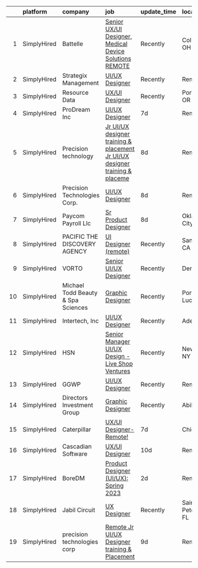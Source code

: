 

|    | platform    | company                            | job                                                                                                                                                                                 | update_time   | location             |
|---:|:------------|:-----------------------------------|:------------------------------------------------------------------------------------------------------------------------------------------------------------------------------------|:--------------|:---------------------|
|  1 | SimplyHired | Battelle                           | [Senior UX/UI Designer, Medical Device Solutions REMOTE](https://www.simplyhired.com/job/w3S7wmaIxQBZ9p8Br2rT83Sq5R06iMdjCkYtQlq5nFF9lB_NFXNTww?q=ui+designer)                      | Recently      | Columbus, OH         |
|  2 | SimplyHired | Strategix Management               | [UI/UX Designer](https://www.simplyhired.com/job/auXRDDx2czYn7l9zq16oYR8ueTfgCKV0ZqhcoypBCTgLeMn7-I1y7A?q=ui+designer)                                                              | Recently      | Remote               |
|  3 | SimplyHired | Resource Data                      | [UX/UI Designer](https://www.simplyhired.com/job/rp-9Yw8GuVeLdOg6Mg9dnoVnkAjm5ii5sOLtufW5fs6rxp1zpHtlpQ?q=ui+designer)                                                              | Recently      | Portland, OR         |
|  4 | SimplyHired | ProDream Inc                       | [UI/UX Designer](https://www.simplyhired.com/job/RnOZEdtvCyXkkWD1msKGPXucwLg3rseue28QgF3jv-PwongGaifzxQ?q=ui+designer)                                                              | 7d            | Remote               |
|  5 | SimplyHired | Precision technology               | [Jr UI/UX designer training & placement Jr UI/UX designer training & placeme](https://www.simplyhired.com/job/TlkNnGiNHmkLJ7dilAAWksYWBiYOM9ADXvzWF2yYugtp0FrbBRP-kQ?q=ui+designer) | 8d            | Remote               |
|  6 | SimplyHired | Precision Technologies Corp.       | [UI/UX Designer](https://www.simplyhired.com/job/Wrwg1Ojdob6W8IWeekrVUXRbSuzO7JoT3dlR12ZvBjmvfyNOCG6pBg?q=ui+designer)                                                              | 8d            | Remote               |
|  7 | SimplyHired | Paycom Payroll Llc                 | [Sr Product Designer](https://www.simplyhired.com/job/j2rTIyK2L6tDo2Jfg4j81AFd-nVJfrUvQo2YkowKits_Qpkg7fw__g?q=ui+designer)                                                         | 8d            | Oklahoma City, OK    |
|  8 | SimplyHired | PACIFIC THE DISCOVERY AGENCY       | [UI Designer (remote)](https://www.simplyhired.com/job/AACAJrLN2DXaCv1VFsXK2Xb8JV8ihXQmcURFsbqU3PtbD1bnh8kw4A?q=ui+designer)                                                        | Recently      | San Diego, CA        |
|  9 | SimplyHired | VORTO                              | [Senior UI/UX Designer](https://www.simplyhired.com/job/oSnPZZTtzdtOAbU5UWxBf_Y-FNnc2XOZmk6rJ09JIgVO9SiCL9fhLQ?q=ui+designer)                                                       | Recently      | Denver, CO           |
| 10 | SimplyHired | Michael Todd Beauty & Spa Sciences | [Graphic Designer](https://www.simplyhired.com/job/ptAgx8RjHMifZNHa6Rh4t_M8_6Vn-bLhP0i8twIwEsI51zn5l4W1ow?q=ui+designer)                                                            | Recently      | Port Saint Lucie, FL |
| 11 | SimplyHired | Intertech, Inc                     | [UI/UX Designer](https://www.simplyhired.com/job/cbnt0tK9tFvs9SeWIXNIZ7xV5zbgsfr70y7a14UO_HFHm3tf_wpHGw?q=ui+designer)                                                              | Recently      | Adel, IA             |
| 12 | SimplyHired | HSN                                | [Senior Manager UI/UX Design - Live Shop Ventures](https://www.simplyhired.com/job/PnZWNb_6aBBBnrDkveIhjtEukajlM-yogwn3wuniAR-Q_0Dpm5SczA?q=ui+designer)                            | Recently      | New York, NY         |
| 13 | SimplyHired | GGWP                               | [UI/UX Designer](https://www.simplyhired.com/job/qDagKyHenTcbgphIsVKS_A5T0MnFgRTborE_P1uTX2avfdPB1hAoqQ?q=ui+designer)                                                              | Recently      | Remote               |
| 14 | SimplyHired | Directors Investment Group         | [Graphic Designer](https://www.simplyhired.com/job/lwFB-IFPPDdhloaijqBwddfJUHKHlrmCl5Rm4qk6xWpCkNF95M1C7w?q=ui+designer)                                                            | Recently      | Abilene, TX          |
| 15 | SimplyHired | Caterpillar                        | [UX/UI Designer-Remote!](https://www.simplyhired.com/job/GnjGD-loVETo64oKWvZ4YIHKAuhk-QaVFsMCyLmXWdX1RM56Z_MdYA?q=ui+designer)                                                      | 7d            | Chicago, IL          |
| 16 | SimplyHired | Cascadian Software                 | [UX/UI Designer](https://www.simplyhired.com/job/eK93eTHJ4mufALvnLEu8LD7u-vUgE1E7ifsRD124zkFlhOylCvTMhA?q=ui+designer)                                                              | 10d           | Remote               |
| 17 | SimplyHired | BoreDM                             | [Product Designer (UI/UX): Spring 2023](https://www.simplyhired.com/job/8UAmL9DhNSsPGFKmRz2XbBKtzgfMI30X2u-4cLge_-wtKVMGHo9jRg?q=ui+designer)                                       | 2d            | Remote               |
| 18 | SimplyHired | Jabil Circuit                      | [UX Designer](https://www.simplyhired.com/job/C3sbjuSkcCX7vsA18EjR__zA29fGUdmFALkgCpqHVHuFtU-YkSd9QA?q=ui+designer)                                                                 | Recently      | Saint Petersburg, FL |
| 19 | SimplyHired | precision technologies corp        | [Remote Jr UI/UX Designer training & Placement](https://www.simplyhired.com/job/noo3mzXqcCWfj3eXmKMWZp5WA__WeREaWP19mgFbxPD3co7ppUYFxw?q=ui+designer)                               | 9d            | Remote               |